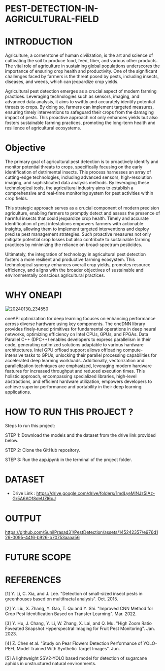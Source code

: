 
# PEST-DETECTION-IN-AGRICULTURAL-FIELD


 # INTRODUCTION
   
Agriculture, a cornerstone of human civilization, is the art and science of cultivating the soil to produce food, feed, fiber, and various other products. The vital role of agriculture in sustaining global populations underscores the importance of ensuring crop health and productivity. One of the significant challenges faced by farmers is the threat posed by pests, including insects, diseases, and weeds, which can jeopardize crop yields.

Agricultural pest detection emerges as a crucial aspect of modern farming practices. Leveraging technologies such as sensors, imaging, and advanced data analysis, it aims to swiftly and accurately identify potential threats to crops. By doing so, farmers can implement targeted measures, ensuring timely interventions to safeguard their crops from the damaging impact of pests. This proactive approach not only enhances yields but also fosters sustainable farming practices, promoting the long-term health and resilience of agricultural ecosystems.

# Objective 

The primary goal of agricultural pest detection is to proactively identify and monitor potential threats to crops, specifically focusing on the early identification of detrimental insects. This process harnesses an array of cutting-edge technologies, including advanced sensors, high-resolution imaging, and sophisticated data analysis methods. By leveraging these technological tools, the agricultural industry aims to establish a comprehensive and real-time monitoring system for pest activities within crop fields.

This strategic approach serves as a crucial component of modern precision agriculture, enabling farmers to promptly detect and assess the presence of harmful insects that could jeopardize crop health. Timely and accurate identification of pest infestations empowers farmers with actionable insights, allowing them to implement targeted interventions and deploy precise pest management strategies. Such proactive measures not only mitigate potential crop losses but also contribute to sustainable farming practices by minimizing the reliance on broad-spectrum pesticides.

Ultimately, the integration of technology in agricultural pest detection fosters a more resilient and productive farming ecosystem. This technological synergy enhances overall crop yields, promotes resource efficiency, and aligns with the broader objectives of sustainable and environmentally conscious agricultural practices.

# WHY ONEAPI
   
![20240130_234550](https://github.com/SunilPrasad31/PestDetection/assets/145242357/3ace9ccd-4bcd-404e-a6c9-716874a481b0)

oneAPI optimization for deep learning focuses on enhancing performance across diverse hardware using key components. The oneDNN library provides finely-tuned primitives for fundamental operations in deep neural networks, optimizing efficiency on Intel CPUs, GPUs, and FPGAs. Data Parallel C++ (DPC++) enables developers to express parallelism in their code, generating optimized solutions adaptable to various hardware architectures. Intel GPU offload support allows offloading compute-intensive tasks to GPUs, unlocking their parallel processing capabilities for accelerated deep learning workloads. Additionally, vectorization and parallelization techniques are emphasized, leveraging modern hardware features for increased throughput and reduced execution times. This holistic approach, encompassing specialized libraries, high-level abstractions, and efficient hardware utilization, empowers developers to achieve superior performance and portability in their deep learning applications.

# HOW TO RUN THIS PROJECT ?

Steps to run this project:

STEP 1: Download the models and the dataset from the drive link provided below.

STEP 2: Clone the GitHub repository.

STEP 3: Run the app.ipynb in the terminal of the project folder.

# DATASET

* Drive Link : https://drive.google.com/drive/folders/1mdLyeMlNJz5IAz-Gr5A6AOf8deUZl6oJ

# OUTPUT





https://github.com/SunilPrasad31/PestDetection/assets/145242357/e976d126-0095-44f6-b926-b70753aaaa56



# FUTURE SCOPE


# REFERENCES

[1]	Y. Li, C. Xia, and J. Lee. "Detection of small-sized insect pests in greenhouses based on multifractal analysis". Oct. 2015.

[2]	Y. Liu, X. Zhang, Y. Gao, T. Qu and Y. Shi. "Improved CNN Method for Crop Pest Identification Based on Transfer Learning". Mar. 2022.

[3]	Y. Hu, J. Chang, Y. Li, W. Zhang, X. Lai, and Q. Mu. "High Zoom Ratio Foveated Snapshot Hyperspectral Imaging for Fruit Pest Monitoring". Jan. 2023.

[4]	Z. Chen et al. "Study on Pear Flowers Detection Performance of YOLO-PEFL Model Trained With Synthetic Target Images". Jun.

[5]	A lightweight SSV2-YOLO based model for detection of sugarcane aphids in unstructured natural environments.


